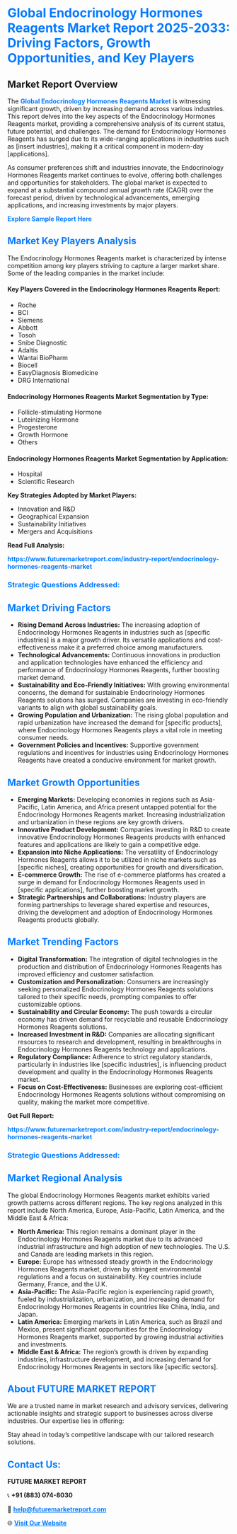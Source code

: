 <h1 style="color: #007BFF;">Global Endocrinology Hormones Reagents Market Report 2025-2033: Driving Factors, Growth Opportunities, and Key Players</h1>

<section id="overview">
<h2>Market Report Overview</h2>
<p>The <a href="https://www.futuremarketreport.com/industry-report/endocrinology-hormones-reagents-market" style="color: #007BFF; text-decoration: none;"><strong>Global Endocrinology Hormones Reagents Market</strong></a> is witnessing significant growth, driven by increasing demand across various industries. This report delves into the key aspects of the Endocrinology Hormones Reagents market, providing a comprehensive analysis of its current status, future potential, and challenges. The demand for Endocrinology Hormones Reagents has surged due to its wide-ranging applications in industries such as [insert industries], making it a critical component in modern-day [applications].</p>
<p>As consumer preferences shift and industries innovate, the Endocrinology Hormones Reagents market continues to evolve, offering both challenges and opportunities for stakeholders. The global market is expected to expand at a substantial compound annual growth rate (CAGR) over the forecast period, driven by technological advancements, emerging applications, and increasing investments by major players.</p>
</section>

<section id="overview">
<p><a href="https://www.futuremarketreport.com/request-sample/reportId=55333" style="color: #007BFF; text-decoration: none;"><strong>Explore Sample Report Here</strong></a></p>
</section>

<section id="key-players">
<h2 style="color: #007BFF;">Market Key Players Analysis</h2>
<p>The Endocrinology Hormones Reagents market is characterized by intense competition among key players striving to capture a larger market share. Some of the leading companies in the market include:</p>
<h4>Key Players Covered in the Endocrinology Hormones Reagents Report:</h4>
<ul><li>Roche</li><li>BCI</li><li>Siemens</li><li>Abbott</li><li>Tosoh</li><li>Snibe Diagnostic</li><li>Adaltis</li><li>Wantai BioPharm</li><li>Biocell</li><li>EasyDiagnosis Biomedicine</li><li>DRG International</li></ul>
<h4>Endocrinology Hormones Reagents Market Segmentation by Type:</h4>
<ul><li>Follicle-stimulating Hormone</li><li>Luteinizing Hormone</li><li>Progesterone</li><li>Growth Hormone</li><li>Others</li></ul>

<h4>Endocrinology Hormones Reagents Market Segmentation by Application:</h4>
<ul><li>Hospital</li><li>Scientific Research</li></ul>
<p><strong>Key Strategies Adopted by Market Players:</strong></p>
<ul>
<li>Innovation and R&D</li>
<li>Geographical Expansion</li>
<li>Sustainability Initiatives</li>
<li>Mergers and Acquisitions</li>
</ul>
</section>

<section>
<p><strong>Read Full Analysis: </strong></p><a href="https://www.futuremarketreport.com/industry-report/endocrinology-hormones-reagents-market" style="color: #007BFF; text-decoration: none;"><strong>https://www.futuremarketreport.com/industry-report/endocrinology-hormones-reagents-market</strong></a>
<h3 style="color: #007BFF;">Strategic Questions Addressed:</h3>
</section>

<section id="driving-factors">
<h2 style="color: #007BFF;">Market Driving Factors</h2>
<ul>
<li><strong>Rising Demand Across Industries:</strong> The increasing adoption of Endocrinology Hormones Reagents in industries such as [specific industries] is a major growth driver. Its versatile applications and cost-effectiveness make it a preferred choice among manufacturers.</li>
<li><strong>Technological Advancements:</strong> Continuous innovations in production and application technologies have enhanced the efficiency and performance of Endocrinology Hormones Reagents, further boosting market demand.</li>
<li><strong>Sustainability and Eco-Friendly Initiatives:</strong> With growing environmental concerns, the demand for sustainable Endocrinology Hormones Reagents solutions has surged. Companies are investing in eco-friendly variants to align with global sustainability goals.</li>
<li><strong>Growing Population and Urbanization:</strong> The rising global population and rapid urbanization have increased the demand for [specific products], where Endocrinology Hormones Reagents plays a vital role in meeting consumer needs.</li>
<li><strong>Government Policies and Incentives:</strong> Supportive government regulations and incentives for industries using Endocrinology Hormones Reagents have created a conducive environment for market growth.</li>
</ul>
</section>

<section id="growth-opportunities">
<h2 style="color: #007BFF;">Market Growth Opportunities</h2>
<ul>
<li><strong>Emerging Markets:</strong> Developing economies in regions such as Asia-Pacific, Latin America, and Africa present untapped potential for the Endocrinology Hormones Reagents market. Increasing industrialization and urbanization in these regions are key growth drivers.</li>
<li><strong>Innovative Product Development:</strong> Companies investing in R&D to create innovative Endocrinology Hormones Reagents products with enhanced features and applications are likely to gain a competitive edge.</li>
<li><strong>Expansion into Niche Applications:</strong> The versatility of Endocrinology Hormones Reagents allows it to be utilized in niche markets such as [specific niches], creating opportunities for growth and diversification.</li>
<li><strong>E-commerce Growth:</strong> The rise of e-commerce platforms has created a surge in demand for Endocrinology Hormones Reagents used in [specific applications], further boosting market growth.</li>
<li><strong>Strategic Partnerships and Collaborations:</strong> Industry players are forming partnerships to leverage shared expertise and resources, driving the development and adoption of Endocrinology Hormones Reagents products globally.</li>
</ul>
</section>

<section id="trending-factors">
<h2 style="color: #007BFF;">Market Trending Factors</h2>
<ul>
<li><strong>Digital Transformation:</strong> The integration of digital technologies in the production and distribution of Endocrinology Hormones Reagents has improved efficiency and customer satisfaction.</li>
<li><strong>Customization and Personalization:</strong> Consumers are increasingly seeking personalized Endocrinology Hormones Reagents solutions tailored to their specific needs, prompting companies to offer customizable options.</li>
<li><strong>Sustainability and Circular Economy:</strong> The push towards a circular economy has driven demand for recyclable and reusable Endocrinology Hormones Reagents solutions.</li>
<li><strong>Increased Investment in R&D:</strong> Companies are allocating significant resources to research and development, resulting in breakthroughs in Endocrinology Hormones Reagents technology and applications.</li>
<li><strong>Regulatory Compliance:</strong> Adherence to strict regulatory standards, particularly in industries like [specific industries], is influencing product development and quality in the Endocrinology Hormones Reagents market.</li>
<li><strong>Focus on Cost-Effectiveness:</strong> Businesses are exploring cost-efficient Endocrinology Hormones Reagents solutions without compromising on quality, making the market more competitive.</li>
</ul>
</section>

<section>
<p><strong>Get Full Report: </strong></p><a href="https://www.futuremarketreport.com/industry-report/endocrinology-hormones-reagents-market" style="color: #007BFF; text-decoration: none;"><strong>https://www.futuremarketreport.com/industry-report/endocrinology-hormones-reagents-market</strong></a>
<h3 style="color: #007BFF;">Strategic Questions Addressed:</h3>
</section>


<section id="regional-analysis">
<h2 style="color: #007BFF;">Market Regional Analysis</h2>
<p>The global Endocrinology Hormones Reagents market exhibits varied growth patterns across different regions. The key regions analyzed in this report include North America, Europe, Asia-Pacific, Latin America, and the Middle East & Africa:</p>
<ul>
<li><strong>North America:</strong> This region remains a dominant player in the Endocrinology Hormones Reagents market due to its advanced industrial infrastructure and high adoption of new technologies. The U.S. and Canada are leading markets in this region.</li>
<li><strong>Europe:</strong> Europe has witnessed steady growth in the Endocrinology Hormones Reagents market, driven by stringent environmental regulations and a focus on sustainability. Key countries include Germany, France, and the U.K.</li>
<li><strong>Asia-Pacific:</strong> The Asia-Pacific region is experiencing rapid growth, fueled by industrialization, urbanization, and increasing demand for Endocrinology Hormones Reagents in countries like China, India, and Japan.</li>
<li><strong>Latin America:</strong> Emerging markets in Latin America, such as Brazil and Mexico, present significant opportunities for the Endocrinology Hormones Reagents market, supported by growing industrial activities and investments.</li>
<li><strong>Middle East & Africa:</strong> The region’s growth is driven by expanding industries, infrastructure development, and increasing demand for Endocrinology Hormones Reagents in sectors like [specific sectors].</li>
</ul>
</section>

<footer>
<h2 style="color: #007BFF;">About FUTURE MARKET REPORT</h2>
<p>We are a trusted name in market research and advisory services, delivering actionable insights and strategic support to businesses across diverse industries. Our expertise lies in offering:</p>

<p>Stay ahead in today’s competitive landscape with our tailored research solutions.</p>

<h2 style="color: #007BFF;">Contact Us:</h2>
<p><strong>FUTURE MARKET REPORT</strong></p>
<p>📞 <strong>+91 (883) 074-8030</strong></p>
<p>📧 <strong><a href="mailto:help@futuremarketreport.com" style="color: #007BFF;">help@futuremarketreport.com</a></strong></p>
<p>🌐 <strong><a href="https://www.futuremarketreport.com/" style="color: #007BFF;">Visit Our Website</a></strong></p>
</footer>